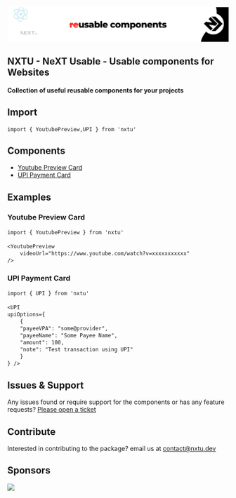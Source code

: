 <img src="banner.png" />

## NXTU - NeXT Usable - Usable components for Websites

#### Collection of useful reusable components for your projects

## Import

```
import { YoutubePreview,UPI } from 'nxtu'
```

## Components

- [Youtube Preview Card](https://docs.nxtu.dev/components/youtube-preview-card)
- [UPI Payment Card](https://docs.nxtu.dev/components/upi-payment-card)

## Examples

### Youtube Preview Card 

```
import { YoutubePreview } from 'nxtu'

<YoutubePreview 
    videoUrl="https://www.youtube.com/watch?v=xxxxxxxxxxx"
/>
```

### UPI Payment Card 

```
import { UPI } from 'nxtu'

<UPI
upiOptions={
    {
    "payeeVPA": "some@provider",
    "payeeName": "Some Payee Name",
    "amount": 100,
    "note": "Test transaction using UPI"
    }
} />
```

## Issues & Support

Any issues found or require support for the components or has any feature requests? [Please open a ticket](https://github.com/nxtopen/nxtu/issues)

## Contribute

Interested in contributing to the package? email us at contact@nxtu.dev

## Sponsors

<img src="https://gitbook.gitbook.io/~gitbook/image?url=https%3A%2F%2F1172530391-files.gitbook.io%2F%7E%2Ffiles%2Fv0%2Fb%2Fgitbook-x-prod.appspot.com%2Fo%2Fspaces%252FsdSkN433H8T8xAiH8slE%252Fuploads%252Fn1gUNvnuFiwfifmZt2Zh%252FGitBook-dark.png%3Falt%3Dmedia%26token%3D8dce21ed-4d59-48de-8320-d04f973c950d&width=376&dpr=2&quality=100&sign=7117d837e6fc39a6e94f78e927f963fdb63dfdaa8ad357a8852b8c5f496ce4d9" width="100px"/>